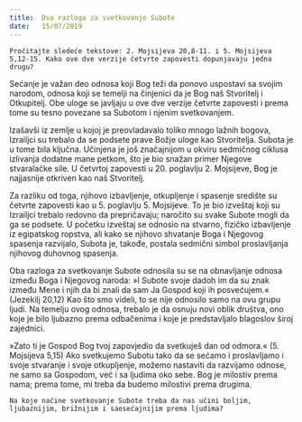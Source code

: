 ```yaml
---
title:  Dva razloga za svetkovanje Subote
date:   15/07/2019
---
```


`Pročitajte sledeće tekstove: 2. Mojsijeva 20,8-11. i 5. Mojsijeva 5,12-15. Kako ove dve verzije četvrte zapovesti dopunjavaju jedna drugu?`

Sećanje je važan deo odnosa koji Bog teži da ponovo uspostavi sa svojim narodom, odnosa koji se temelji na činjenici da je Bog naš Stvoritelj i Otkupitelj. Obe uloge se javljaju u ove dve verzije četvrte zapovesti i prema tome su tesno povezane sa Subotom i njenim svetkovanjem.

Izašavši iz zemlje u kojoj je preovladavalo toliko mnogo lažnih bogova, Izrailjci su trebalo da se podsete prave Božje uloge kao Stvoritelja. Subota je u tome bila ključna. Učinjena je još značajnijom u okviru sedmičnog ciklusa izlivanja dodatne mane petkom, što je bio snažan primer Njegove stvaralačke sile. U četvrtoj zapovesti u 20. poglavlju 2. Mojsijeve, Bog je najjasnije otkriven kao naš Stvoritelj.

Za razliku od toga, njihovo izbavljenje, otkupljenje i spasenje središte su četvrte zapovesti kao u 5. poglavlju 5. Mojsijeve. To je bio izveštaj koji su Izrailjci trebalo redovno da prepričavaju; naročito su svake Subote mogli da ga se podsete. U početku izveštaj se odnosio na stvarno, fizičko izbavljenje iz egipatskog ropstva, ali kako se njihovo shvatanje Boga i Njegovog spasenja razvijalo, Subota je, takođe, postala sedmični simbol proslavljanja njihovog duhovnog spasenja.

Oba razloga za svetkovanje Subote odnosila su se na obnavljanje odnosa između Boga i Njegovog naroda: »I Subote svoje dadoh im da su znak između Mene i njih da bi znali da sam Ja Gospod koji ih po­svećujem.« (Jezekilj 20,12) Kao što smo videli, to se nije odnosilo samo na ovu grupu ljudi. Na temelju ovog odnosa, trebalo je da osnuju novi oblik društva, ono koje je bilo ljubazno prema odbačenima i koje je predstavljalo blagoslov široj zajednici.

»Zato ti je Gospod Bog tvoj zapovjedio da svetkuješ dan od odmora.« (5. Mojsijeva 5,15) Ako svetkujemo Subotu tako da se sećamo i proslavljamo i svoje stvaranje i svoje otkupljenje, možemo nastaviti da razvijamo odnose, ne samo sa Gospodom, već i sa ljudima oko sebe. Bog je milostiv prema nama; prema tome, mi treba da budemo milostivi prema drugima.

`Na koje načine svetkovanje Subote treba da nas učini boljim, ljubaznijim, brižnijim i saosećajnijim prema ljudima?`
